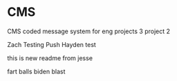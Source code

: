 ﻿# CMS
CMS coded message system for eng projects 3 project 2


Zach Testing Push
Hayden test

this is new readme from jesse


fart balls biden blast

